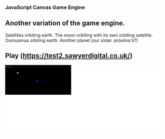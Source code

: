 ### JavaScript Canvas Game Engine

## Another variation of the game engine. 

Satellites orbiting earth.
The moon orbiting with its own orbiting satellite.
Oumuamua orbiting earth.
Another planet (our sister. proxima b?)

## Play (https://test2.sawyerdigital.co.uk/)

![screenshot](space.png)
